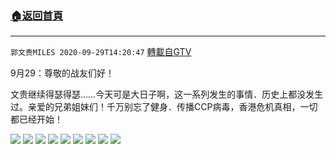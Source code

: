 ﻿###  [:house:返回首頁](https://github.com/ourhimalayas/txt)
---

`郭文贵MILES 2020-09-29T14:20:47` [轉載自GTV](https://gtv.org/web/#/UserInfo/5e596957357cc612d35a8044)

9月29：尊敬的战友们好！

文贵继续得瑟得瑟……今天可是大日子啊，这一系列发生的事情．历史上都没发生过。亲爱的兄弟姐妹们！千万别忘了健身．传播CCP病毒，香港危机真相，一切都已经开始！

![](https://filegroup.gtv.org/cdn-cgi/image/width=600/https://filegroup.gtv.org/group3/default/20200929/14/20/0/d3afd1d438ab236d97f43615cdbb963c.jpeg)
![](https://filegroup.gtv.org/cdn-cgi/image/width=600/https://filegroup.gtv.org/group3/default/20200929/14/20/0/8fb677b18a3e69d3a79ee47a2749c641.jpeg)
![](https://filegroup.gtv.org/cdn-cgi/image/width=600/https://filegroup.gtv.org/group3/default/20200929/14/20/0/9abe457d8dbb9fd0da8f47da255e9e84.jpeg)
![](https://filegroup.gtv.org/cdn-cgi/image/width=600/https://filegroup.gtv.org/group3/default/20200929/14/20/0/571411f3c4c088f486dca74eb06d13b2.jpeg)
![](https://filegroup.gtv.org/cdn-cgi/image/width=600/https://filegroup.gtv.org/group3/default/20200929/14/20/0/3c5bd6e16af8fee21be30405b196310b.jpeg)
![](https://filegroup.gtv.org/cdn-cgi/image/width=600/https://filegroup.gtv.org/group3/default/20200929/14/20/0/df93502459b5f651cf572e2dec84a508.jpeg)
![](https://filegroup.gtv.org/cdn-cgi/image/width=600/https://filegroup.gtv.org/group3/default/20200929/14/20/0/6ae253712ee7b1ab4f1060f4acad51d4.jpeg)
![](https://filegroup.gtv.org/cdn-cgi/image/width=600/https://filegroup.gtv.org/group3/default/20200929/14/20/0/23f3911787163c669692f506020e4cd0.jpeg)
![](https://filegroup.gtv.org/cdn-cgi/image/width=600/https://filegroup.gtv.org/group3/default/20200929/14/20/0/61e8208c2b5c3665c818051cdaa03d7f.jpeg)
